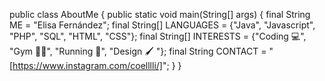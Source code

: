 public class AboutMe {
  public static void main(String[] args) {
    final String ME = "Elisa Fernández";
    final String[] LANGUAGES = {"Java", "Javascript", "PHP", "SQL", "HTML", "CSS"};
    final String[] INTERESTS = {"Coding 💻", "Gym 🏋️‍♂️", "Running 🏃", "Design 🖌️ "};
    final String CONTACT = "[https://www.instagram.com/coelllli/]";
  }
}
